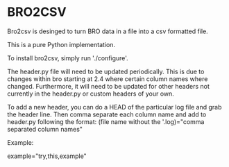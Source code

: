 # BRO2CSV
Bro2csv is desinged to turn BRO data in a file into a csv formatted file.


This is a pure Python implementation.

To install bro2csv, simply run './configure'.

The header.py file will need to be updated periodically.
This is due to changes within bro starting at 2.4 where certain column names where changed.
Furthermore, it will need to be updated for other headers not currently
in the header.py or custom headers of your own.

To add a new header, you can do a HEAD of the particular log file and grab the header line.
Then comma separate each column name and add to header.py following the format:
(file name without the '.log)="comma separated column names"

Example:

example="try,this,example"
